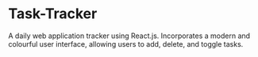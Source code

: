 # Task-Tracker

A daily web application tracker using React.js. Incorporates a modern and colourful user interface, allowing users to add, delete, and toggle tasks. 

